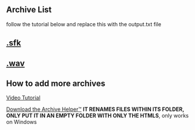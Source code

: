 ## Archive List

follow the tutorial below and replace this with the output.txt file

[.sfk](.sfk) 
- 
[.wav](.wav) 
- 


## How to add more archives

[Video Tutorial](tutorial.mp4)

[Download the Archive Helper™](archivehelper.bat) **IT RENAMES FILES WITHIN ITS FOLDER, ONLY PUT IT IN AN EMPTY FOLDER WITH ONLY THE HTMLS**, only works on Windows
